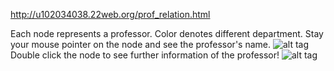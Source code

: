 http://u102034038.22web.org/prof_relation.html

Each node represents a professor. Color denotes different department.
Stay your mouse pointer on the node and see the professor's name.
![alt tag](https://scontent-tpe1-1.xx.fbcdn.net/v/t31.0-8/17835012_1445903975474572_5280206670495278169_o.jpg?oh=b3060dccaacb8af0fee803ce98f4d32e&oe=598FF4CA)
Double click the node to see further information of the professor!
![alt tag](https://scontent-tpe1-1.xx.fbcdn.net/v/t31.0-8/17636777_1445902458808057_265512404741467810_o.jpg?oh=682093600be2f9eeaccecaecb4f187d7&oe=5955F080)
